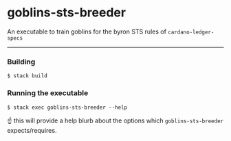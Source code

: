 # goblins-sts-breeder
An executable to train goblins for the byron STS rules of `cardano-ledger-specs`

***

### Building

```
$ stack build
```

### Running the executable

```
$ stack exec goblins-sts-breeder --help
```

:point_up: this will provide a help blurb about the options which `goblins-sts-breeder` expects/requires.
